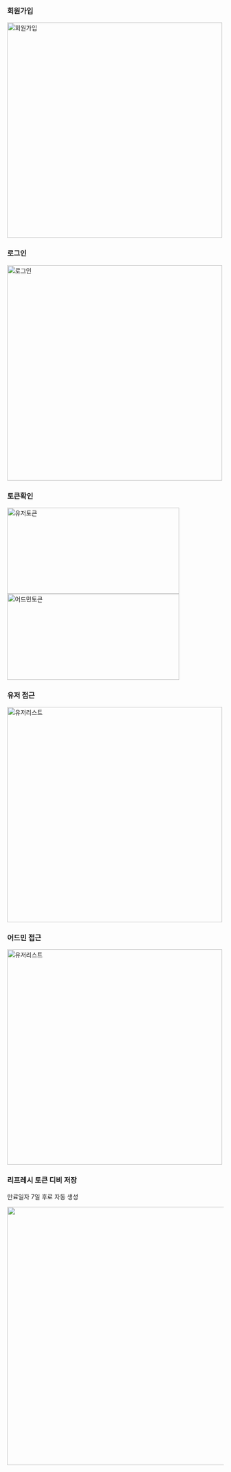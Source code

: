 <h3>회원가입</h3>
<img src="https://github.com/user-attachments/assets/40fe4212-98eb-454e-9e3e-19364b111d6c" alt="회원가입" width="500"/>
<h3>로그인</h3>
<img src="https://github.com/user-attachments/assets/0b818f91-69fd-4cba-bf75-d4059a828dbc" alt="로그인" width="500"/>
<h3>토큰확인</h3>
<div style="display: inline-block;">
  <img src="https://github.com/user-attachments/assets/dd8fb4b9-ca3a-47d2-939c-3d2c8d3f8a62" alt="유저토큰" width="400" height="200"/>
  <img src="https://github.com/user-attachments/assets/4cb476ec-72c7-4e4f-853e-37d82855348b" alt="어드민토큰" width="400" height="200"/>
</div>

<h3>유저 접근</h3>
<img src="https://github.com/user-attachments/assets/b0edf983-bffa-40a0-933b-890473c1cd2a" alt="유저리스트" width="500"/>

<h3>어드민 접근</h3>
<img src="https://github.com/user-attachments/assets/d2824b2f-509a-44e6-93e5-14c05d51c87c" alt="유저리스트" width="500"/>

<h3>리프레시 토큰 디비 저장 </h3>
<p>만료일자 7일 후로 자동 생성</p>
<img src="https://github.com/user-attachments/assets/b0d5622a-1bbc-4f46-a84c-2058038f7f40" width="600"/>
